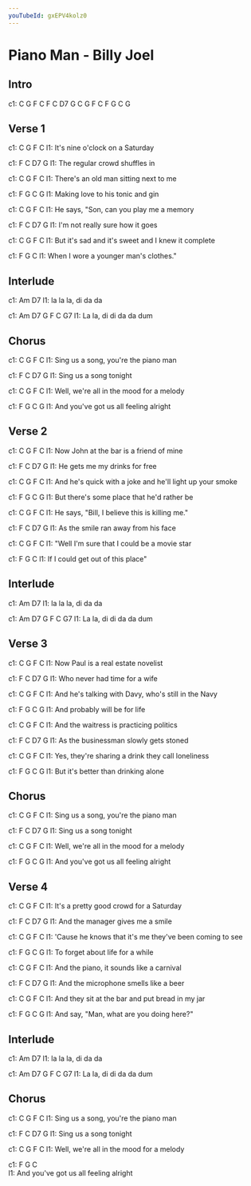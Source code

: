 ```yaml
---
youTubeId: gxEPV4kolz0
---
```


# Piano Man - Billy Joel

## Intro

c1: C G F C F C D7 G  C G F C  F G C   G

## Verse 1

c1:      C      G          F    C
l1: It's nine o'clock on a Saturday

c1:     F       C              D7 G
l1: The regular crowd shuffles in

c1:            C       G       F       C
l1: There's an old man sitting next to me

c1:        F           G         C   G
l1: Making love to his tonic and gin

c1:           C            G         F   C
l1: He says, "Son, can you play me a memory

c1:     F          C           D7  G
l1: I'm not really sure how it goes

c1:          C            G           F          C
l1: But it's sad and it's sweet and I knew it complete

c1:      F        G             C
l1: When I wore a younger man's clothes."

## Interlude

c1: Am              D7
l1: la la la, di da da

c1: Am           D7    G  F C G7
l1: La la, di di da da dum

## Chorus

c1: C         G                F     C
l1: Sing us a song, you're the piano man

c1: F         C      D7   G
l1: Sing us a song tonight

c1:             C          G          F   C
l1: Well, we're all in the mood for a melody

c1:     F                 G         C     G
l1: And you've got us all feeling alright

## Verse 2

c1:     C           G        F         C
l1: Now John at the bar is a friend of mine

c1:    F          C          D7  G
l1: He gets me my drinks for free

c1:          C            G              F             C
l1: And he's quick with a joke and he'll light up your smoke

c1:             F               G           C   G
l1: But there's some place that he'd rather be

c1:           C         G             F       C
l1: He says, "Bill, I believe this is killing me."

c1:        F          C            D7  G
l1: As the smile ran away from his face

c1:           C           G          F     C
l1: "Well I'm sure that I could be a movie star

c1:    F           G           C
l1: If I could get out of this place"

## Interlude

c1: Am              D7
l1: la la la, di da da

c1: Am           D7    G  F C G7
l1: La la, di di da da dum

## Verse 3

c1:     C         G           F   C
l1: Now Paul is a real estate novelist

c1:     F         C          D7  G
l1: Who never had time for a wife

c1:          C            G           F            C
l1: And he's talking with Davy, who's still in the Navy

c1:     F             G      C   G
l1: And probably will be for life

c1:         C           G          F   C
l1: And the waitress is practicing politics

c1:        F           C           D7    G
l1: As the businessman slowly gets stoned

c1:              C         G               F     C
l1: Yes, they're sharing a drink they call loneliness

c1:          F           G         C    G
l1: But it's better than drinking alone

## Chorus

c1: C         G                F     C
l1: Sing us a song, you're the piano man

c1: F         C      D7   G
l1: Sing us a song tonight

c1:             C          G          F   C
l1: Well, we're all in the mood for a melody

c1:     F                 G         C     G
l1: And you've got us all feeling alright

## Verse 4

c1:        C           G           F    C
l1: It's a pretty good crowd for a Saturday

c1:         F       C          D7    G
l1: And the manager gives me a smile

c1:           C               G               F         C
l1: 'Cause he knows that it's me they've been coming to see

c1:    F            G           C   G
l1: To forget about life for a while

c1:         C         G             F    C
l1: And the piano, it sounds like a carnival

c1:         F          C             D7  G
l1: And the microphone smells like a beer

c1:          C          G           F           C
l1: And they sit at the bar and put bread in my jar

c1:           F             G         C     G
l1: And say, "Man, what are you doing here?"

## Interlude

c1: Am              D7
l1: la la la, di da da

c1: Am           D7    G  F C G7
l1: La la, di di da da dum

## Chorus

c1: C         G                F     C
l1: Sing us a song, you're the piano man

c1: F         C      D7   G
l1: Sing us a song tonight

c1:             C          G          F   C
l1: Well, we're all in the mood for a melody

c1:     F                 G         C     
l1: And you've got us all feeling alright